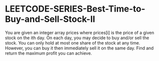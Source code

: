 # LEETCODE-SERIES-Best-Time-to-Buy-and-Sell-Stock-II
You are given an integer array prices where prices[i] is the price of a given stock on the ith day.  On each day, you may decide to buy and/or sell the stock. You can only hold at most one share of the stock at any time. However, you can buy it then immediately sell it on the same day.  Find and return the maximum profit you can achieve.
